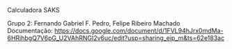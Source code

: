Calculadora SAKS

Grupo 2: Fernando Gabriel F. Pedro, Felipe Ribeiro Machado
Documentação: https://docs.google.com/document/d/1FVL94hJrx0mdMa-6HRihbgQ7V6pG_U2VAhRNGI2v6uc/edit?usp=sharing_eip_m&ts=62e183ac
